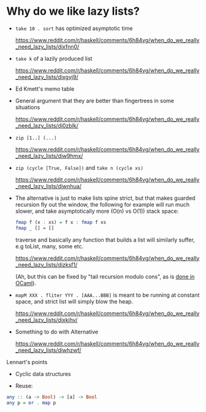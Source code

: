 # Why do we like lazy lists?

* `take 10 . sort` has optimized asymptotic time

    <https://www.reddit.com/r/haskell/comments/6h84vg/when_do_we_really_need_lazy_lists/dixfnn0/>

* `take k` of a lazily produced list

    <https://www.reddit.com/r/haskell/comments/6h84vg/when_do_we_really_need_lazy_lists/dixgvj9/>

* Ed Kmett's memo table

* General argument that they are better than fingertrees in some situations

    <https://www.reddit.com/r/haskell/comments/6h84vg/when_do_we_really_need_lazy_lists/dj0zblk/>

* `zip [1..] (...)`

    <https://www.reddit.com/r/haskell/comments/6h84vg/when_do_we_really_need_lazy_lists/diw9hmx/>


*  `zip (cycle [True, False])` and `take n (cycle xs)`

    <https://www.reddit.com/r/haskell/comments/6h84vg/when_do_we_really_need_lazy_lists/diwnhua/>

* The alternative is just to make lists spine strict, but that makes guarded recursion fly out the window, the following for example will run much slower, and take asymptotically more (O(n) vs O(1)) stack space:

    ```haskell
    fmap f (x : xs) = f x : fmap f xs
    fmap _ [] = []
    ```

    traverse and basically any function that builds a list will similarly suffer, e.g toList, many, some etc.

    <https://www.reddit.com/r/haskell/comments/6h84vg/when_do_we_really_need_lazy_lists/dizksf1/>

    (Ah, but this can be fixed by "tail recursion modulo cons", as is
    [done in OCaml](https://github.com/ocaml/ocaml/pull/9760)).

* `mapM XXX . fliter YYY . [AAA...BBB]` is meant to be running at constant space, and strict list will simply blow the heap.

    <https://www.reddit.com/r/haskell/comments/6h84vg/when_do_we_really_need_lazy_lists/dixkihy/>


* Something to do with Alternative

    <https://www.reddit.com/r/haskell/comments/6h84vg/when_do_we_really_need_lazy_lists/diwhzwf/>


Lennart's points

* Cyclic data structures

* Reuse:

```haskell
any :: (a -> Bool) -> [a] -> Bool
any p = or . map p
```
